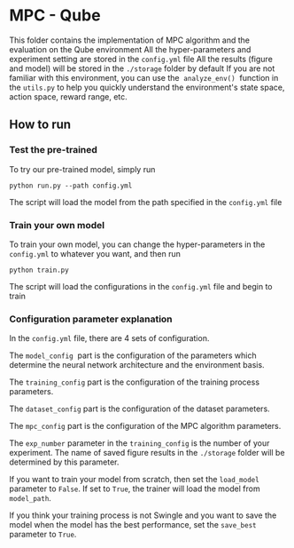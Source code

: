 # MPC - Qube
This folder contains the implementation of MPC algorithm and the evaluation on the Qube environment
All the hyper-parameters and experiment setting are stored in the ```config.yml``` file
All the results (figure and model) will be stored in the ```./storage``` folder by default
If you are not familiar with this environment, you can use the  `analyze_env()`  function in the `utils.py` to help you quickly understand the environment's state space, action space, reward range, etc.
## How to run
### Test the pre-trained
To try our pre-trained model, simply run
```angularjs
python run.py --path config.yml
```
The script will load the model from the path specified in the ```config.yml``` file
### Train your own model
To train your own model, you can change the hyper-parameters in the ```config.yml``` to whatever you want,
and then run
```angularjs
python train.py
```
The script will load the configurations in the ```config.yml``` file and begin to train
### Configuration parameter explanation
In the ```config.yml``` file, there are 4 sets of configuration.

The `model_config`  part is the configuration of the parameters which determine the neural network architecture and the environment basis.

The `training_config` part is the configuration of the training process parameters.

The `dataset_config` part is the configuration of the dataset parameters.

The `mpc_config` part is the configuration of the MPC algorithm parameters.

The `exp_number` parameter in the `training_config` is the number of your experiment. The name of saved figure results in the `./storage` folder will be determined by this parameter.

If you want to train your model from scratch, then set the `load_model` parameter to `False`. If set to `True`, the trainer will load the model from `model_path`.

If you think your training process is not Swingle and you want to save the model when the model has the best performance, set the `save_best` parameter to `True`.
